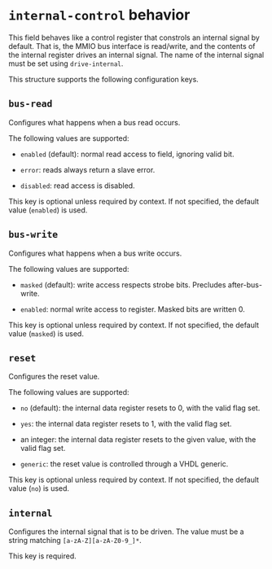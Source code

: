 # `internal-control` behavior

This field behaves like a control register that constrols an internal
signal by default. That is, the MMIO bus interface is read/write, and the
contents of the internal register drives an internal signal. The name of
the internal signal must be set using `drive-internal`.

This structure supports the following configuration keys.

## `bus-read`

Configures what happens when a bus read occurs.

The following values are supported:

 - `enabled` (default): normal read access to field, ignoring valid bit.

 - `error`: reads always return a slave error.

 - `disabled`: read access is disabled.

This key is optional unless required by context. If not specified, the default value (`enabled`) is used.

## `bus-write`

Configures what happens when a bus write occurs.

The following values are supported:

 - `masked` (default): write access respects strobe bits. Precludes after-bus-write.

 - `enabled`: normal write access to register. Masked bits are written 0.

This key is optional unless required by context. If not specified, the default value (`masked`) is used.

## `reset`

Configures the reset value.

The following values are supported:

 - `no` (default): the internal data register resets to 0, with the valid flag set.

 - `yes`: the internal data register resets to 1, with the valid flag set.

 - an integer: the internal data register resets to the given value, with the valid flag set.

 - `generic`: the reset value is controlled through a VHDL generic.

This key is optional unless required by context. If not specified, the default value (`no`) is used.

## `internal`

Configures the internal signal that is to be driven. The value
must be a string matching `[a-zA-Z][a-zA-Z0-9_]*`.

This key is required.